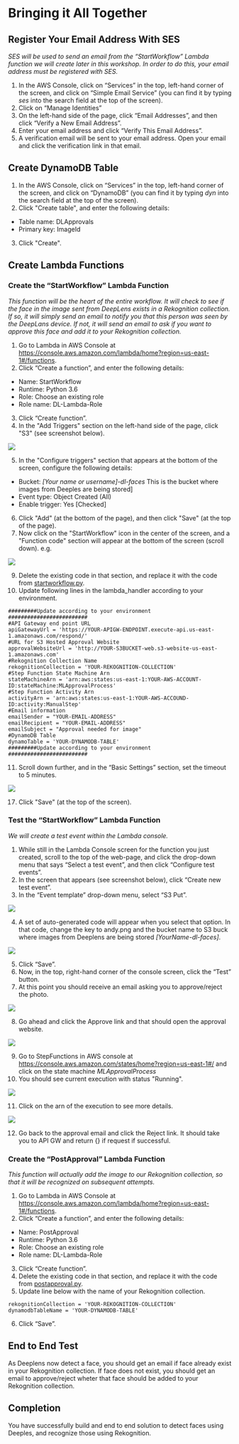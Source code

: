# Bringing it All Together

## Register Your Email Address With SES

_SES will be used to send an email from the “StartWorkflow” Lambda function we will create later in this workshop.  In order to do this, your email address must be registered with SES._

1.	In the AWS Console, click on “Services” in the top, left-hand corner of the screen, and click on “Simple Email Service” (you can find it by typing _ses_ into the search field at the top of the screen).
2.	Click on “Manage Identities”
3.	On the left-hand side of the page, click “Email Addresses”, and then click “Verify a New Email Address”.
4.	Enter your email address and click “Verify This Email Address”.
5.	A verification email will be sent to your email address.  Open your email and click the verification link in that email.

## Create DynamoDB Table

1.	In the AWS Console, click on “Services” in the top, left-hand corner of the screen, and click on “DynamoDB” (you can find it by typing _dyn_ into the search field at the top of the screen).
2.	Click "Create table", and enter the following details:
* Table name: DLApprovals
*	Primary key: ImageId  
3.	Click "Create".

## Create Lambda Functions

### Create the “StartWorkflow” Lambda Function

_This function will be the heart of the entire workflow.  It will check to see if the face in the image sent from DeepLens exists in a Rekognition collection.  If so, it will simply send an email to notify you that this person was seen by the DeepLans device. If not, it will send an email to ask if you want to approve this face and add it to your Rekognition collection._

1. Go to Lambda in AWS Console at https://console.aws.amazon.com/lambda/home?region=us-east-1#/functions.
2.	Click “Create a function”, and enter the following details:
* Name: StartWorkflow
* Runtime: Python 3.6
* Role: Choose an existing role
* Role name: DL-Lambda-Role
3.	Click “Create function”.
4.	In the "Add Triggers" section on the left-hand side of the page, click "S3" (see screenshot below).

![](images/StartWorkflow.png)

5.	In the "Configure triggers" section that appears at the bottom of the screen, configure the following details:
* Bucket: _[Your name or username]-dl-faces_ This is the bucket where images from Deeples are being stored]
* Event type: Object Created (All)
* Enable trigger: Yes [Checked]
6.	Click "Add" (at the bottom of the page), and then click "Save" (at the top of the page).
8.	Now click on the "StartWorkflow" icon in the center of the screen, and a "Function code" section will appear at the bottom of the screen (scroll down).
e.g.

![](images/Function_code.png)

9.	Delete the existing code in that section, and replace it with the code from [startworkflow.py](startworkflow.py).
10. Update following lines in the lambda_handler according to your environment.
```
#########Update according to your environment #########################
#API Gateway end point URL
apiGatewayUrl = 'https://YOUR-APIGW-ENDPOINT.execute-api.us-east-1.amazonaws.com/respond/'
#URL for S3 Hosted Approval Website
approvalWebsiteUrl = 'http://YOUR-S3BUCKET-web.s3-website-us-east-1.amazonaws.com'
#Rekognition Collection Name
rekognitionCollection = 'YOUR-REKOGNITION-COLLECTION'
#Step Function State Machine Arn
stateMachineArn = 'arn:aws:states:us-east-1:YOUR-AWS-ACCOUNT-ID:stateMachine:MLApprovalProcess'
#Step Function Activity Arn
activityArn = 'arn:aws:states:us-east-1:YOUR-AWS-ACCOUND-ID:activity:ManualStep'
#Email information
emailSender = "YOUR-EMAIL-ADDRESS"
emailRecipient = "YOUR-EMAIL-ADDRESS"
emailSubject = "Approval needed for image"
#DynamoDB Table
dynamoTable = 'YOUR-DYNAMODB-TABLE'
#########Update according to your environment #########################
 ```
11.	Scroll down further, and in the “Basic Settings” section, set the timeout to 5 minutes.

![](images/Basic_settings.png)

17.	Click "Save" (at the top of the screen).

### Test the “StartWorkflow” Lambda Function

_We will create a test event within the Lambda console._

1.	While still in the Lambda Console screen for the function you just created, scroll to the top of the web-page, and click the drop-down menu that says “Select a test event”, and then click “Configure test events”.
2.	In the screen that appears (see screenshot below), click “Create new test event”.
3.	In the “Event template” drop-down menu, select “S3 Put”.

![](images/Configure_test_event.png)

4. A set of auto-generated code will appear when you select that option.  In that code, change the key to andy.png and the bucket name to S3 buck where images from Deeplens are being stored _[YourName-dl-faces]_.

![](images/lambdatest.png)

5. Click “Save”.
6. Now, in the top, right-hand corner of the console screen, click the “Test” button.
7. At this point you should receive an email asking you to approve/reject the photo.

![](images/approvalemail.png)

8. Go ahead and click the Approve link and that should open the approval website.

![](images/approvalwebsite.png)

9. Go to StepFunctions in AWS console at https://console.aws.amazon.com/states/home?region=us-east-1#/ and click on the state machine _MLApprovalProcess_
10. You should see current execution with status "Running".

![](images/statemachinerunning.png)

11. Click on the arn of the execution to see more details.

![](images/statemachinerunning2.png)

12. Go back to the approval email and click the Reject link. It should take you to API GW and return {} if request if successful.

### Create the “PostApproval” Lambda Function

_This function will actually add the image to our Rekognition collection, so that it will be recognized on subsequent attempts._
1. Go to Lambda in AWS Console at https://console.aws.amazon.com/lambda/home?region=us-east-1#/functions.
2.	Click “Create a function”, and enter the following details:
* Name: PostApproval
* Runtime: Python 3.6
* Role: Choose an existing role
* Role name: DL-Lambda-Role
3.	Click “Create function”.
4.	Delete the existing code in that section, and replace it with the code from [postapproval.py](postapproval.py).
5. Update line below with the name of your Rekognition collection.
```
rekognitionCollection = 'YOUR-REKOGNITION-COLLECTION'
dynamodbTableName = 'YOUR-DYNAMODB-TABLE'
```
6.	Click “Save”.

## End to End Test
As Deeplens now detect a face, you should get an email if face already exist in your Rekognition collection. If face does not exist, you should get an email to approve/reject wheter that face should be added to your Rekognition collection.

## Completion
You have successfully build and end to end solution to detect faces using Deeples, and recognize those using Rekognition.
